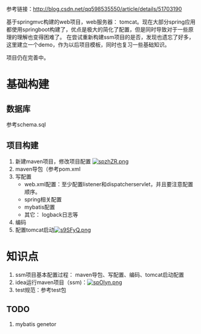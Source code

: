 
参考链接：http://blog.csdn.net/qq598535550/article/details/51703190

基于springmvc构建的web项目，web服务器： tomcat。现在大部分spring应用都使用springboot构建了，优点是极大的简化了配置，但是同时导致对于一些原理的理解也变得困难了。
在尝试重新构建ssm项目的是否，发现也遗忘了好多，这里建立一个demo，作为以后项目模板，同时也复习一些基础知识。

项目仍在完善中。

# 基础构建

## 数据库

参考schema.sql

## 项目构建

1. 新建maven项目，修改项目配置 [![spzhZR.png](https://s3.ax1x.com/2021/01/03/spzhZR.png)](https://imgchr.com/i/spzhZR)
2. maven导包（参考pom.xml
3. 写配置 
    - web.xml配置：至少配置listener和dispatcherservlet，并且要注意配置顺序。
    - spring相关配置
    - mybatis配置
    - 其它： logback日志等
4. 编码
5. 配置tomcat启动[![s9SFyQ.png](https://s3.ax1x.com/2021/01/03/s9SFyQ.png)](https://imgchr.com/i/s9SFyQ)

# 知识点

1. ssm项目基本配置过程： maven导包、写配置、编码、tomcat启动配置
2. idea运行maven项目（ssm)：[![spOlyn.png](https://s3.ax1x.com/2021/01/03/spOlyn.png)](https://imgchr.com/i/spOlyn)
3. test规范：参考test包

## TODO

1. mybatis genetor
